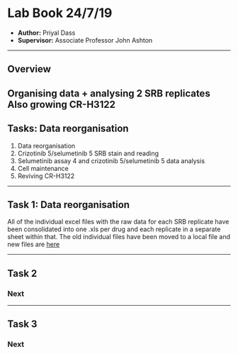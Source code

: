 # Lab Book 24/7/19
- **Author:** Priyal Dass
- **Supervisor:** Associate Professor John Ashton
------------------------------------------------------------------
## Overview

Organising data + analysing 2 SRB replicates
Also growing CR-H3122
------------------------------------------------------------------
## Tasks: Data reorganisation

1. Data reorganisation
2. Crizotinib 5/selumetinib 5 SRB stain and reading
3. Selumetinib assay 4 and crizotinib 5/selumetinib 5 data analysis
4. Cell maintenance
5. Reviving CR-H3122

------------------------------------------------------------------
## Task 1: Data reorganisation

All of the individual excel files with the raw data for each SRB replicate have been consolidated into one .xls per drug and each replicate in a separate sheet within that. The old individual files have been moved to a local file and new files are [here](../Raw_SRB_data)

------------------------------------------------------------------
## Task 2

### Next

------------------------------------------------------------------
## Task 3

### Next
